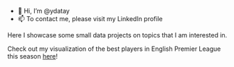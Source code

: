 - 👋 Hi, I’m @ydatay
- 📫 To contact me, please visit my LinkedIn profile

Here I showcase some small data projects on topics that I am interested in.

Check out my visualization of the best players in English Premier League this season [here](https://github.com/ydatay/EPL_Visuals)!

<!---
ydatay/ydatay is a ✨ special ✨ repository because its `README.md` (this file) appears on your GitHub profile.
You can click the Preview link to take a look at your changes.
--->
